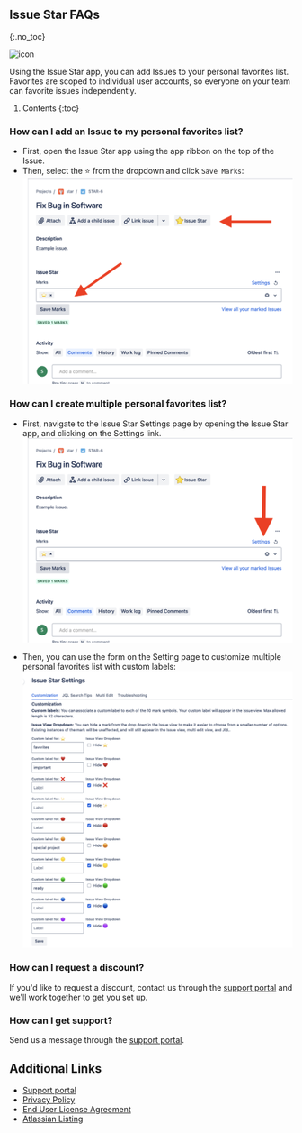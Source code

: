 ## Issue Star FAQs
{:.no_toc}

<img alt="icon" src="{{ 'assets/star-favorite-svgrepo.svg' | relative_url }}" width="32" height="32"/> 

Using the Issue Star app, you can add Issues to your personal favorites list. Favorites are scoped to individual user accounts, so everyone on your team can favorite issues independently.

1. Contents
{:toc}

### How can I add an Issue to my personal favorites list?
- First, open the Issue Star app using the app ribbon on the top of the Issue. 
- Then, select the ⭐ from the dropdown and click `Save Marks`:
![issue-star-add-to-favorites](/assets/issue-star-add-to-favorites.png)

### How can I create multiple personal favorites list?
- First, navigate to the Issue Star Settings page by opening the Issue Star app, and clicking on the Settings link.
![issue-star-settings-link](/assets/issue-star-settings-link.png)

- Then, you can use the form on the Setting page to customize multiple personal favorites list with custom labels:
![issue-star-multiple-favorites-lists](/assets/issue-star-multiple-favorites-lists.png)

### How can I request a discount?
If you'd like to request a discount, contact us through the [support portal](https://firstdawnllc.atlassian.net/servicedesk/customer/portal/1) and we'll work together to get you set up.

### How can I get support?
Send us a message through the [support portal](https://firstdawnllc.atlassian.net/servicedesk/customer/portal/1).

## Additional Links
- [Support portal](https://firstdawnllc.atlassian.net/servicedesk/customer/portal/1)
- [Privacy Policy](/issue-star-privacy)
- [End User License Agreement](issue-star-eula)
- [Atlassian Listing](https://marketplace.atlassian.com/1234079)
